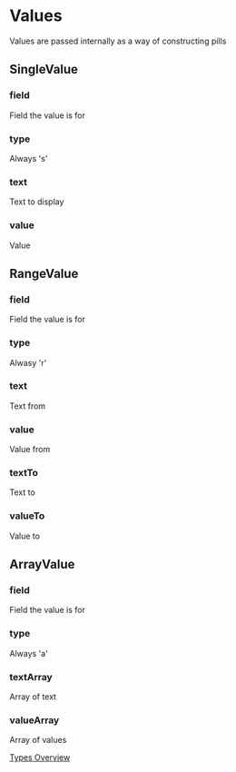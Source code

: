 # Values
Values are passed internally as a way of constructing pills

## SingleValue
### field
Field the value is for
### type
Always 's'
### text
Text to display
### value
Value

## RangeValue
### field
Field the value is for
### type
Alwasy 'r'
### text
Text from
### value
Value from
### textTo
Text to
### valueTo
Value to

## ArrayValue
### field
Field the value is for
### type
Always 'a'
### textArray
Array of text
### valueArray
Array of values

[Types Overview](./types/Overview.md)